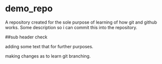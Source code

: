 # demo_repo
A repository created for the sole purpose of learning of how git and github works.
Some description so i can commit this into the repository.

##sub header check

adding some text that for further purposes.


making changes as to learn git branching.